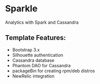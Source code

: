 # Sparkle
Analytics with Spark and Cassandra

## Template Features:

- Bootstrap 3.x
- Silhouette authentication
- Cassandra database
- Phantom DAO for Cassandra
- packageBin for creating rpm/deb distros
- NewRelic integration